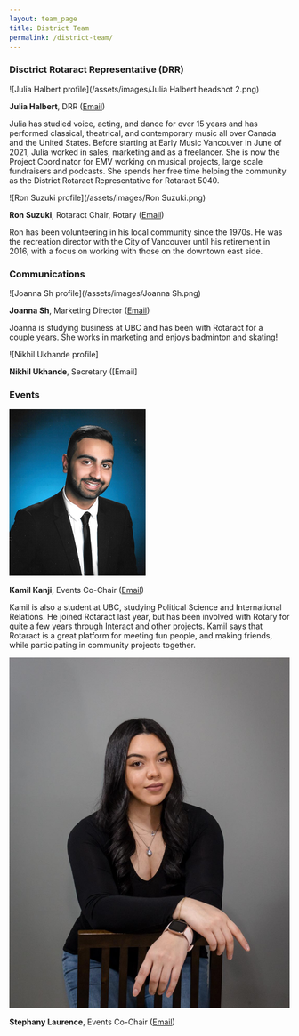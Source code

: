 ```yaml
---
layout: team_page
title: District Team
permalink: /district-team/
---
```


### Disctrict Rotaract Representative (DRR)

![Julia Halbert profile](/assets/images/Julia Halbert headshot 2.png)

**Julia Halbert**, DRR ([Email](mailto:drr@rotaract5040.org))

Julia has studied voice, acting, and dance for over 15 years and has performed classical, theatrical, and contemporary music all over Canada and the United States. Before starting at Early Music Vancouver in June of 2021, Julia worked in sales, marketing and as a freelancer. She is now the Project Coordinator for EMV working on musical projects, large scale fundraisers and podcasts. She spends her free time helping the community as the District Rotaract Representative for Rotaract 5040. 

![Ron Suzuki profile](/assets/images/Ron Suzuki.png)

**Ron Suzuki**, Rotaract Chair, Rotary ([Email](mailto:drr@rotaract5040.org))

Ron has been volunteering in his local community since the 1970s. He was the recreation director with the City of Vancouver until his retirement in 2016, with a focus on working with those on the downtown east side. 


### Communications

![Joanna Sh profile](/assets/images/Joanna Sh.png)

**Joanna Sh**, Marketing Director ([Email](mailto:drr@rotaract5040.org))

Joanna is studying business at UBC and has been with Rotaract for a couple years. She works in marketing and enjoys badminton and skating! 

![Nikhil Ukhande profile]

**Nikhil Ukhande**, Secretary ([Email]


### Events

![Kamil Kanji profile](/assets/images/kamil_kanji.png)

**Kamil Kanji**, Events Co-Chair ([Email](mailto:drr@rotaract5040.org))

Kamil is also a student at UBC, studying Political Science and International Relations. He joined Rotaract last year, but has been involved with Rotary for quite a few years through Interact and other projects. Kamil says that  Rotaract is a great platform for meeting fun people, and making friends, while participating in community projects together.

![Stephany Laurence](/assets/images/Stephany.png) 

**Stephany Laurence**, Events Co-Chair ([Email]( ))

